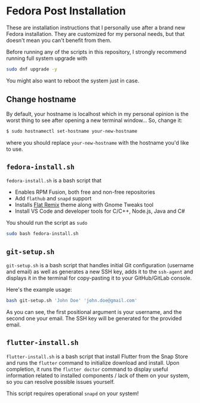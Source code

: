 # Fedora Post Installation

These are installation instructions that I personally use after a brand new Fedora installation. They are customized for my personal needs, but that doesn't mean you can't benefit from them.

Before running any of the scripts in this repository, I strongly recommend running full system upgrade with

```bash
sudo dnf upgrade -y
```

You might also want to reboot the system just in case.

## Change hostname

By default, your hostname is localhost which in my personal opinion is the worst thing to see after opening a new terminal window... So, change it:

```bash
$ sudo hostnamectl set-hostname your-new-hostname
```

where you should replace `your-new-hostname` with the hostname you'd like to use.

## `fedora-install.sh`

`fedora-install.sh` is a bash script that

* Enables RPM Fusion, both free and non-free repositories
* Add `flathub` and `snapd` support
* Installs [Flat Remix](https://drasite.com/flat-remix) theme along with Gnome Tweaks tool
* Install VS Code and developer tools for C/C++, Node.js, Java and C#

You should run the script as `sudo`

```bash
sudo bash fedora-install.sh
```

## `git-setup.sh`

`git-setup.sh` is a bash script that handles initial Git configuration (username and email) as well as generates a new SSH key, adds it to the `ssh-agent` and displays it in the terminal for copy-pasting it to your GitHub/GitLab console.

Here's the example usage:

```bash
bash git-setup.sh 'John Doe' 'john.doe@gmail.com'
```

As you can see, the first positional argument is your username, and the second one your email. The SSH key will be generated for the provided email.

## `flutter-install.sh`

`flutter-install.sh` is a bash script that install Flutter from the Snap Store and runs the `flutter` command to initialize download and install. Upon completion, it runs the `flutter doctor` command to display useful information related to installed components / lack of them on your system, so you can resolve possible issues yourself.

This script requires operational `snapd` on your system!